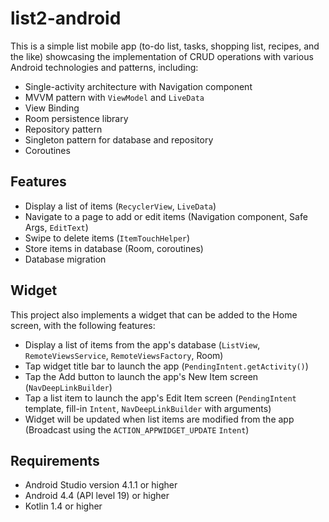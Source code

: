 # list2-android
This is a simple list mobile app (to-do list, tasks, shopping list, recipes, and the like) 
showcasing the implementation of CRUD operations 
with various Android technologies and patterns, including:
- Single-activity architecture with Navigation component
- MVVM pattern with `ViewModel` and `LiveData`
- View Binding
- Room persistence library
- Repository pattern
- Singleton pattern for database and repository
- Coroutines

## Features
- Display a list of items (`RecyclerView`, `LiveData`)
- Navigate to a page to add or edit items (Navigation component, Safe Args, `EditText`)
- Swipe to delete items (`ItemTouchHelper`)
- Store items in database (Room, coroutines)
- Database migration

## Widget
This project also implements a widget that can be added to the Home screen, with the following features:
- Display a list of items from the app's database (`ListView`, `RemoteViewsService`, `RemoteViewsFactory`, Room)
- Tap widget title bar to launch the app (`PendingIntent.getActivity()`)
- Tap the Add button to launch the app's New Item screen (`NavDeepLinkBuilder`)
- Tap a list item to launch the app's Edit Item screen (`PendingIntent` template, fill-in `Intent`, `NavDeepLinkBuilder` with arguments)
- Widget will be updated when list items are modified from the app (Broadcast using the `ACTION_APPWIDGET_UPDATE` `Intent`)

## Requirements
- Android Studio version 4.1.1 or higher
- Android 4.4 (API level 19) or higher
- Kotlin 1.4 or higher